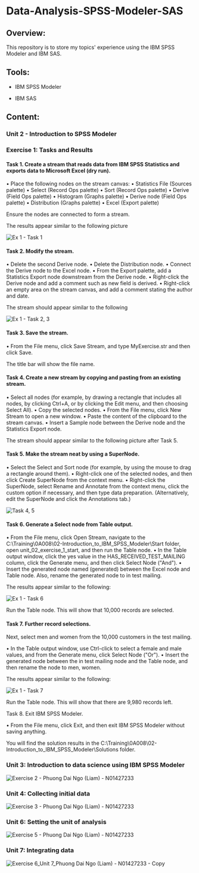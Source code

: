 # Data-Analysis-SPSS-Modeler-SAS

## Overview:

This repository is to store my topics' experience using the IBM SPSS Modeler and IBM SAS.

## Tools:

- IBM SPSS Modeler

- IBM SAS

## Content:

### Unit 2 - Introduction to SPSS Modeler

### Exercise 1: Tasks and Results

#### Task 1. Create a stream that reads data from IBM SPSS Statistics and exports data to Microsoft Excel (dry run).

• Place the following nodes on the stream canvas:
• Statistics File (Sources palette)
• Select (Record Ops palette)
• Sort (Record Ops palette)
• Derive (Field Ops palette)
• Histogram (Graphs palette)
• Derive node (Field Ops palette)
• Distribution (Graphs palette)
• Excel (Export palette)

Ensure the nodes are connected to form a stream.

The results appear similar to the following picture

![Ex 1 - Task 1](https://user-images.githubusercontent.com/70437668/150724889-9d17dcd3-ee19-4c24-8d82-21cf7c2a815e.jpg)

#### Task 2. Modify the stream.

• Delete the second Derive node.
• Delete the Distribution node.
• Connect the Derive node to the Excel node.
• From the Export palette, add a Statistics Export node downstream from the Derive node.
• Right-click the Derive node and add a comment such as new field is derived.
• Right-click an empty area on the stream canvas, and add a comment stating the author and date.

The stream should appear similar to the following

![Ex 1 - Task 2, 3](https://user-images.githubusercontent.com/70437668/150724974-c83fa672-b7c8-4bef-b638-bfc6888a33c3.jpg)

#### Task 3. Save the stream.

• From the File menu, click Save Stream, and type MyExercise.str and then click Save.

The title bar will show the file name.

#### Task 4. Create a new stream by copying and pasting from an existing stream.

• Select all nodes (for example, by drawing a rectangle that includes all nodes, by clicking Ctrl+A, or by clicking the Edit menu, and then choosing Select All).
• Copy the selected nodes.
• From the File menu, click New Stream to open a new window.
• Paste the content of the clipboard to the stream canvas.
• Insert a Sample node between the Derive node and the Statistics Export node.

The stream should appear similar to the following picture after Task 5.

#### Task 5. Make the stream neat by using a SuperNode.

• Select the Select and Sort node (for example, by using the mouse to drag a rectangle around them).
• Right-click one of the selected nodes, and then click Create SuperNode from the context menu.
• Right-click the SuperNode, select Rename and Annotate from the context menu, click the custom option if necessary, and then type data preparation. (Alternatively, edit the SuperNode and click the Annotations tab.)

![Task 4, 5](https://user-images.githubusercontent.com/70437668/150725157-627610a1-3442-4b7f-90b5-8a61be89ce70.jpg)

#### Task 6. Generate a Select node from Table output.

• From the File menu, click Open Stream, navigate to the C:\Training\0A008\02-Introduction_to_IBM_SPSS_Modeler\Start folder, open unit_02_exercise_1_start, and then run the Table node.
• In the Table output window, click the yes value in the HAS_RECEIVED_TEST_MAILING column, click the Generate menu, and then click Select Node ("And").
• Insert the generated node named (generated) between the Excel node and Table node. Also, rename the generated node to in test mailing.

The results appear similar to the following:

![Ex 1 - Task 6](https://user-images.githubusercontent.com/70437668/150725201-ce75e40e-d7ae-43f7-8570-b734e05fa6e4.jpg)

Run the Table node. This will show that 10,000 records are selected.

#### Task 7. Further record selections.

Next, select men and women from the 10,000 customers in the test mailing.

• In the Table output window, use Ctrl-click to select a female and male values, and from the Generate menu, click Select Node ("Or").
• Insert the generated node between the in test mailing node and the Table node, and then rename the node to men, women.

The results appear similar to the following:

![Ex 1 - Task 7](https://user-images.githubusercontent.com/70437668/150725267-34a92557-6bbc-4be7-82d8-16f3b60fc4ef.jpg)

Run the Table node. This will show that there are 9,980 records left.

Task 8. Exit IBM SPSS Modeler.

• From the File menu, click Exit, and then exit IBM SPSS Modeler without saving anything.

You will find the solution results in the C:\Training\0A008\02-Introduction_to_IBM_SPSS_Modeler\Solutions folder.


### Unit 3: Introduction to data science using IBM SPSS Modeler

![Exercise 2 - Phuong Dai Ngo (Liam) - N01427233](https://user-images.githubusercontent.com/70437668/152672046-ba0db92f-7ce6-4856-b393-547d2b5c8ccf.jpg)

### Unit 4: Collecting initial data

![Exercise 3 - Phuong Dai Ngo (Liam) - N01427233](https://user-images.githubusercontent.com/70437668/152672016-100caec7-6746-4a04-a4c9-e4b45f5215df.jpg)

### Unit 6: Setting the unit of analysis

![Exercise 5 - Phuong Dai Ngo (Liam) - N01427233](https://user-images.githubusercontent.com/70437668/152669124-da7ebc72-bf70-4f74-8442-56263f73c670.jpg)

### Unit 7: Integrating data

![Exercise 6_Unit 7_Phuong Dai Ngo (Liam) - N01427233 - Copy](https://user-images.githubusercontent.com/70437668/152671969-ed306c5f-11e3-44c3-a550-16b1ed380beb.jpg)


